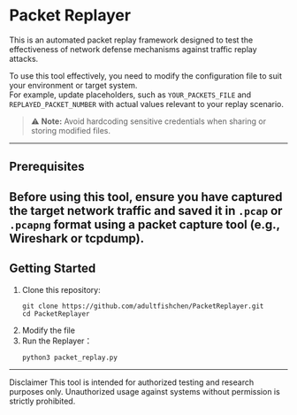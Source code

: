 # Packet Replayer

This is an automated packet replay framework designed to test the effectiveness of network defense mechanisms against traffic replay attacks.

To use this tool effectively, you need to modify the configuration file to suit your environment or target system.  
For example, update placeholders, such as  `YOUR_PACKETS_FILE` and  `REPLAYED_PACKET_NUMBER` with actual values relevant to your replay scenario.

> ⚠️ **Note:** Avoid hardcoding sensitive credentials when sharing or storing modified files.

---

## Prerequisites

Before using this tool, ensure you have captured the target network traffic and saved it in `.pcap` or `.pcapng` format using a packet capture tool (e.g., Wireshark or tcpdump).
---

## Getting Started

1. Clone this repository:
   ```
   git clone https://github.com/adultfishchen/PacketReplayer.git
   cd PacketReplayer
   ```
2. Modify the file
3. Run the Replayer：
   ```
   python3 packet_replay.py
   ```
---
Disclaimer
This tool is intended for authorized testing and research purposes only. Unauthorized usage against systems without permission is strictly prohibited.
